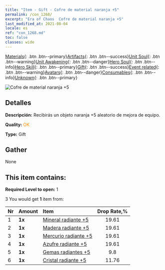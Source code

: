```yaml
---
title: "Item - Gift - Cofre de material naranja +5"
permalink: /con_1268/
excerpt: "Era of Chaos  Cofre de material naranja +5"
last_modified_at: 2021-08-04
locale: es
ref: "con_1268.md"
toc: false
classes: wide
---
```

 [Materials](/ItemsES/){: .btn .btn--primary}[Artifacts](/ItemsES/Artifacts/){: .btn .btn--success}[Unit Soul](/ItemsES/UnitSoul/){: .btn .btn--warning}[Unit Awakening](/ItemsES/UnitAwakening/){: .btn .btn--danger}[Hero Soul](/ItemsES/HeroSoul/){: .btn .btn--info}[Hero Skill](/ItemsES/HeroSkill/){: .btn .btn--primary}[Gift](/ItemsES/Gift/){: .btn .btn--success}[Event related](/ItemsES/Events/){: .btn .btn--warning}[Avatars](/ItemsES/Avatars/){: .btn .btn--danger}[Consumables](/ItemsES/Consumables/){: .btn .btn--info}[Unknown](/ItemsES/Unknown/){: .btn .btn--primary}

 ![Cofre de material naranja +5](/images/t/i_304002.png)

## Detalles
 **Descripción:** Recibirás un objeto naranja +5 aleatorio de mejora de equipo.

 **Quality:** <span style="color: #FF8C00">OK</span>

 **Type:** Gift

## Gather

  None

## This item contains:

 **Required Level to open:** 1

 3 You would get **1** item  from:

  | Nr | Amount |     Item    | Drop Rate,% |
  |:---|:-------|:------------|:---------:|
  | 1 |  **1x** | [Mineral radiante +5](/ItemsES/mat_96/) | 19.61 | 
  | 2 |  **1x** | [Madera radiante +5](/ItemsES/mat_97/) | 19.61 | 
  | 3 |  **1x** | [Mercurio radiante +5](/ItemsES/mat_98/) | 19.61 | 
  | 4 |  **1x** | [Azufre radiante +5](/ItemsES/mat_99/) | 19.61 | 
  | 5 |  **1x** | [Gemas radiantes +5](/ItemsES/mat_100/) | 9.8 | 
  | 6 |  **1x** | [Cristal radiante +5](/ItemsES/mat_101/) | 11.76 | 
